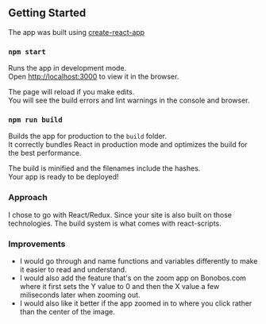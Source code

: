 ## Getting Started

The app was built using [create-react-app](https://github.com/facebookincubator/create-react-app)

### `npm start`

Runs the app in development mode.<br>
Open [http://localhost:3000](http://localhost:3000) to view it in the browser.

The page will reload if you make edits.<br>
You will see the build errors and lint warnings in the console and browser.

### `npm run build`

Builds the app for production to the `build` folder.<br>
It correctly bundles React in production mode and optimizes the build for the best performance.

The build is minified and the filenames include the hashes.<br>
Your app is ready to be deployed!

### Approach

I chose to go with React/Redux. Since your site is also built on those technologies.
The build system is what comes with react-scripts. 

### Improvements

- I would go through and name functions and variables differently to make it easier to read and understand. 
- I would also add the feature that's on the zoom app on Bonobos.com where it first sets the Y value to 0 and then the X value a few miliseconds later when zooming out. 
- I would also like it better if the app zoomed in to where you click rather than the center of the image.

